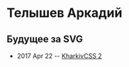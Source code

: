 # Телышев Аркадий

## Будущее за SVG
- 2017 Apr 22 -- [KharkivCSS 2](https://www.youtube.com/watch?v=sDGZHEQ12QY)    
